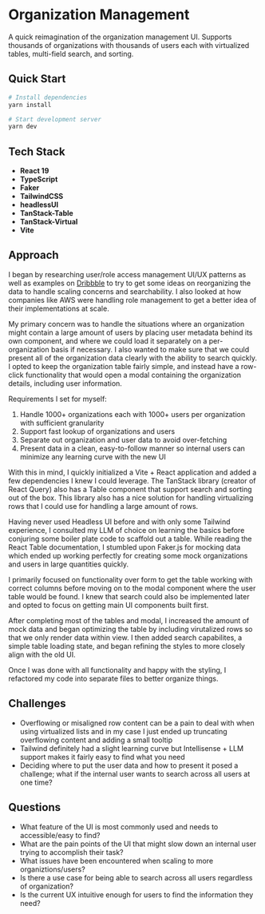 # Organization Management

A quick reimagination of the organization management UI. Supports thousands of organizations with thousands of users each with virtualized tables, multi-field search, and sorting.

## Quick Start

```bash
# Install dependencies
yarn install

# Start development server
yarn dev
```

## Tech Stack

- **React 19**
- **TypeScript**
- **Faker**
- **TailwindCSS**
- **headlessUI**
- **TanStack-Table**
- **TanStack-Virtual**
- **Vite**

## Approach

I began by researching user/role access management UI/UX patterns as well as examples on [Dribbble](https://dribbble.com/) to try to get some ideas on reorganizing the data to handle scaling concerns and searchability. I also looked at how companies like AWS were handling role management to get a better idea of their implementations at scale.

My primary concern was to handle the situations where an organization might contain a large amount of users by placing user metadata behind its own component, and where we could load it separately on a per-organization basis if necessary. I also wanted to make sure that we could present all of the organization data clearly with the ability to search quickly. I opted to keep the organization table fairly simple, and instead have a row-click functionality that would open a modal containing the organization details, including user information.

Requirements I set for myself:

1. Handle 1000+ organizations each with 1000+ users per organization with sufficient granularity
2. Support fast lookup of organizations and users
3. Separate out organization and user data to avoid over-fetching
4. Present data in a clean, easy-to-follow manner so internal users can minimize any learning curve with the new UI

With this in mind, I quickly initialized a Vite + React application and added a few dependencies I knew I could leverage. The TanStack library (creator of React Query) also has a Table component that support search and sorting out of the box. This library also has a nice solution for handling virtualizing rows that I could use for handling a large amount of rows.

Having never used Headless UI before and with only some Tailwind experience, I consulted my LLM of choice on learning the basics before conjuring some boiler plate code to scaffold out a table. While reading the React Table documentation, I stumbled upon Faker.js for mocking data which ended up working perfectly for creating some mock organizations and users in large quantities quickly.

I primarily focused on functionality over form to get the table working with correct columns before moving on to the modal component where the user table would be found. I knew that search could also be implemented later and opted to focus on getting main UI components built first.

After completing most of the tables and modal, I increased the amount of mock data and began optimizing the table by including virutalized rows so that we only render data within view. I then added search capabilites, a simple table loading state, and began refining the styles to more closely align with the old UI.

Once I was done with all functionality and happy with the styling, I refactored my code into separate files to better organize things.

## Challenges

- Overflowing or misaligned row content can be a pain to deal with when using virtualized lists and in my case I just ended up truncating overflowing content and adding a small tooltip
- Tailwind definitely had a slight learning curve but Intellisense + LLM support makes it fairly easy to find what you need
- Deciding where to put the user data and how to present it posed a challenge; what if the internal user wants to search across all users at one time?

## Questions

- What feature of the UI is most commonly used and needs to accessible/easy to find?
- What are the pain points of the UI that might slow down an internal user trying to accomplish their task?
- What issues have been encountered when scaling to more organiztions/users?
- Is there a use case for being able to search across all users regardless of organization?
- Is the current UX intuitive enough for users to find the information they need?

